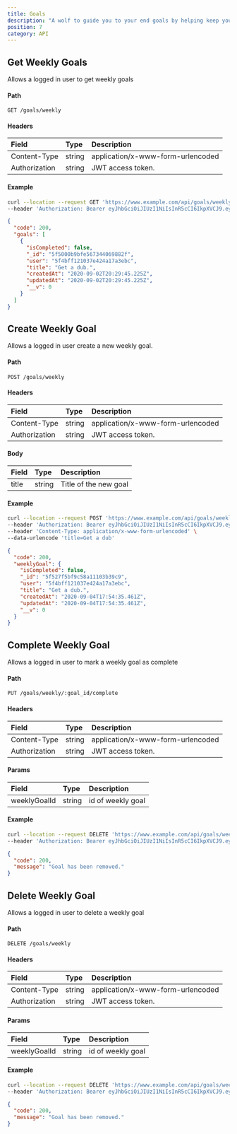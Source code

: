 ```yaml
---
title: Goals
description: "A wolf to guide you to your end goals by helping keep you on track weely, bi-weekly or even monthly and yearly goals."
position: 7
category: API
---
```


## Get Weekly Goals

Allows a logged in user to get weekly goals

#### Path

`GET /goals/weekly`

#### Headers

| Field         | Type   | Description                       |
| :------------ | :----- | :-------------------------------- |
| Content-Type  | string | application/x-www-form-urlencoded |
| Authorization | string | JWT access token.                 |

#### Example

<code-group>
  <code-block label="Request" active>

```sh
curl --location --request GET 'https://www.example.com/api/goals/weekly' \
--header 'Authorization: Bearer eyJhbGciOiJIUzI1NiIsInR5cCI6IkpXVCJ9.eyJzdWIiOiI1ZjRiZmYxMjEwMzdlNDI0YTE3YTNlYmMiLCJpYXQiOjE1OTkyNDE1OTMsImV4cCI6MTU5OTI0MzM5M30.FuLUNEc_lE8jI2KEur0KsQzZFjIh5kymnLdR0Udycxk'
```

  </code-block>
  <code-block label="Response
">

```json
{
  "code": 200,
  "goals": [
    {
      "isCompleted": false,
      "_id": "5f5000b9bfe567344069882f",
      "user": "5f4bff121037e424a17a3ebc",
      "title": "Get a dub.",
      "createdAt": "2020-09-02T20:29:45.225Z",
      "updatedAt": "2020-09-02T20:29:45.225Z",
      "__v": 0
    }
  ]
}
```

  </code-block>
</code-group>

## Create Weekly Goal

Allows a logged in user create a new weekly goal.

#### Path

`POST /goals/weekly`

#### Headers

| Field         | Type   | Description                       |
| :------------ | :----- | :-------------------------------- |
| Content-Type  | string | application/x-www-form-urlencoded |
| Authorization | string | JWT access token.                 |

#### Body

| Field | Type   | Description           |
| :---- | :----- | :-------------------- |
| title | string | Title of the new goal |

#### Example

<code-group>
  <code-block label="Request" active>

```sh
curl --location --request POST 'https://www.example.com/api/goals/weekly' \
--header 'Authorization: Bearer eyJhbGciOiJIUzI1NiIsInR5cCI6IkpXVCJ9.eyJzdWIiOiI1ZjRiZmYxMjEwMzdlNDI0YTE3YTNlYmMiLCJpYXQiOjE1OTkyNDE1OTMsImV4cCI6MTU5OTI0MzM5M30.FuLUNEc_lE8jI2KEur0KsQzZFjIh5kymnLdR0Udycxk' \
--header 'Content-Type: application/x-www-form-urlencoded' \
--data-urlencode 'title=Get a dub'
```

  </code-block>
  <code-block label="Response
">

```json
{
  "code": 200,
  "weeklyGoal": {
    "isCompleted": false,
    "_id": "5f527f5bf9c58a11103b39c9",
    "user": "5f4bff121037e424a17a3ebc",
    "title": "Get a dub.",
    "createdAt": "2020-09-04T17:54:35.461Z",
    "updatedAt": "2020-09-04T17:54:35.461Z",
    "__v": 0
  }
}
```

  </code-block>
</code-group>

## Complete Weekly Goal

Allows a logged in user to mark a weekly goal as complete

#### Path

`PUT /goals/weekly/:goal_id/complete`

#### Headers

| Field         | Type   | Description                       |
| :------------ | :----- | :-------------------------------- |
| Content-Type  | string | application/x-www-form-urlencoded |
| Authorization | string | JWT access token.                 |

#### Params

| Field        | Type   | Description       |
| :----------- | :----- | :---------------- |
| weeklyGoalId | string | id of weekly goal |

#### Example

<code-group>
  <code-block label="Request" active>

```sh
curl --location --request DELETE 'https://www.example.com/api/goals/weekly/5f527f5bf9c58a11103b39c9/complete' \
--header 'Authorization: Bearer eyJhbGciOiJIUzI1NiIsInR5cCI6IkpXVCJ9.eyJzdWIiOiI1ZjRiZmYxMjEwMzdlNDI0YTE3YTNlYmMiLCJpYXQiOjE1OTkyNDE1OTMsImV4cCI6MTU5OTI0MzM5M30.FuLUNEc_lE8jI2KEur0KsQzZFjIh5kymnLdR0Udycxk' \
```

  </code-block>
  <code-block label="Response
">

```json
{
  "code": 200,
  "message": "Goal has been removed."
}
```

  </code-block>
</code-group>

## Delete Weekly Goal

Allows a logged in user to delete a weekly goal

#### Path

`DELETE /goals/weekly`

#### Headers

| Field         | Type   | Description                       |
| :------------ | :----- | :-------------------------------- |
| Content-Type  | string | application/x-www-form-urlencoded |
| Authorization | string | JWT access token.                 |

#### Params

| Field        | Type   | Description       |
| :----------- | :----- | :---------------- |
| weeklyGoalId | string | id of weekly goal |

#### Example

<code-group>
  <code-block label="Request" active>

```sh
curl --location --request DELETE 'https://www.example.com/api/goals/weekly/5f527f5bf9c58a11103b39c9' \
--header 'Authorization: Bearer eyJhbGciOiJIUzI1NiIsInR5cCI6IkpXVCJ9.eyJzdWIiOiI1ZjRiZmYxMjEwMzdlNDI0YTE3YTNlYmMiLCJpYXQiOjE1OTkyNDE1OTMsImV4cCI6MTU5OTI0MzM5M30.FuLUNEc_lE8jI2KEur0KsQzZFjIh5kymnLdR0Udycxk' \
```

  </code-block>
  <code-block label="Response
">

```json
{
  "code": 200,
  "message": "Goal has been removed."
}
```

  </code-block>
</code-group>
